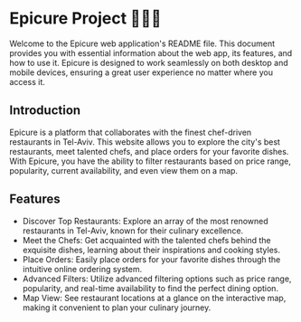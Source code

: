 # Epicure Project 👩🏻‍🍳

Welcome to the Epicure web application's README file. This document provides you with essential information about the web app, its features, and how to use it. Epicure is designed to work seamlessly on both desktop and mobile devices, ensuring a great user experience no matter where you access it.

## Introduction

Epicure is a platform that collaborates with the finest chef-driven restaurants in Tel-Aviv. This website allows you to explore the city's best restaurants, meet talented chefs, and place orders for your favorite dishes. With Epicure, you have the ability to filter restaurants based on price range, popularity, current availability, and even view them on a map.

## Features

-   Discover Top Restaurants: Explore an array of the most renowned restaurants in Tel-Aviv, known for their culinary excellence.
-   Meet the Chefs: Get acquainted with the talented chefs behind the exquisite dishes, learning about their inspirations and cooking styles.
-   Place Orders: Easily place orders for your favorite dishes through the intuitive online ordering system.
-   Advanced Filters: Utilize advanced filtering options such as price range, popularity, and real-time availability to find the perfect dining option.
-   Map View: See restaurant locations at a glance on the interactive map, making it convenient to plan your culinary journey.
